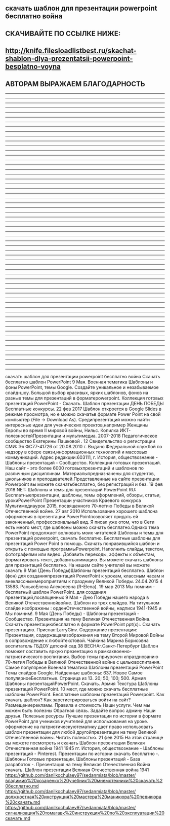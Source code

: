 скачать шаблон для презентации powerpoint бесплатно война
--------------------------------------------------
СКАЧИВАЙТЕ ПО ССЫЛКЕ НИЖЕ:
--------------------------------------------------
http://knife.filesloadlistbest.ru/skachat-shablon-dlya-prezentatsii-powerpoint-besplatno-voyna
--------------------------------------------------
АВТОРАМ ВЫРАЖАЕМ БЛАГОДАРНОСТЬ
--------------------------------------------------
--------------------------------------------------
--------------------------------------------------
--------------------------------------------------
--------------------------------------------------
--------------------------------------------------
--------------------------------------------------
--------------------------------------------------
--------------------------------------------------
--------------------------------------------------
--------------------------------------------------
--------------------------------------------------
--------------------------------------------------
--------------------------------------------------
--------------------------------------------------
--------------------------------------------------
--------------------------------------------------
--------------------------------------------------
--------------------------------------------------
--------------------------------------------------
--------------------------------------------------
--------------------------------------------------
--------------------------------------------------
--------------------------------------------------
--------------------------------------------------
--------------------------------------------------
--------------------------------------------------
--------------------------------------------------
--------------------------------------------------
--------------------------------------------------
--------------------------------------------------
--------------------------------------------------
--------------------------------------------------
--------------------------------------------------
--------------------------------------------------
--------------------------------------------------
--------------------------------------------------
--------------------------------------------------
--------------------------------------------------
--------------------------------------------------
--------------------------------------------------
--------------------------------------------------
--------------------------------------------------
--------------------------------------------------
--------------------------------------------------
--------------------------------------------------
--------------------------------------------------
--------------------------------------------------
--------------------------------------------------
--------------------------------------------------
--------------------------------------------------
--------------------------------------------------
--------------------------------------------------
--------------------------------------------------
--------------------------------------------------
--------------------------------------------------
--------------------------------------------------
--------------------------------------------------
--------------------------------------------------
--------------------------------------------------
скачать шаблон для презентации powerpoint бесплатно война Скачать бесплатно шаблон PowerPoint 9 Мая. Военная тематика Шаблоны и фоны PowerPoint, темы Google. Создайте уникальное и незабываемое слайд-шоу. Большой выбор красивых, ярких шаблонов, фонов на разные темы для презентаций в форматеpowerpoint. Коллекция готовых презентаций PowerPoint - Скачать. Шаблон презентации ДЕНЬ ПОБЕДЫ Бесплатные конкурсы. 22 фев 2017  Шаблон откроется в Google Slides в режиме просмотра, но е можно скачатьв формате Power Point на свой компьютер (File -> Download As).  Средипрезентаций можно найти интересные идеи для ученических проектов,например Женщины Европы во время II мировой войны, Нильс. Копилка ИКТ-полезностейПрезентации и мультимедиа. 2007-2018 Педагогическое сообщество Екатерины Пашковой  . 12 Свидетельство о регистрации СМИ: Эл ФС77-41726 от 20.08.2010 г. Выдано Федеральной службой по надзору в сфере связи,информационных технологий и массовых коммуникаций. Адрес редакции:603111, г. История, обществознание - Шаблоны презентаций - Сообщество. Коллекция готовых презентаций. Наш сайт - это более 6000 готовыхпрезентаций и шаблонов по различным дисциплинам. Материалыпредназначены для студентов, школьников и преподавателей.Представленные на сайте презентации Powerpoint вы можете скачатьбесплатно, без регистраций и без. 19 фев 2018  NET: Шаблоны и темы для презентаций PowerPoint  RU: Бесплатныепрезентации, шаблоны, темы оформлений, обзоры, статьи, урокиPowerPoint  Презентации участников Краевого конкурса Мультимедиаурок 2015, посвященного 70-летию Победы в Великой Отечественной войне. 27 авг 2010  Использование хорошего шаблона оформления в презентации PowerPointпозволяет придать ей законченный, профессиональный вид. Я писал уже отом, что в Сети есть много мест, где шаблоны можно скачать бесплатно.Однако тема PowerPoint продолжает волновать моих читателей
Шаблоны и темы для презентаций powerpoint, скачать бесплатно. Бесплатные шаблоны для презентаций Power Point в помощь. Скачать понравившийся шаблон и открыть с помощью программыPowerpoint.  Наполнить слайды, текстом, фотографиями или видео. Добавить переходы, эффекты к объектам, форматировать текст, добавитьанимацию. Вы можете скачать шаблоны для презентаций бесплатно. На нашем сайте учителей вы можете скачать 9 Мая (День Победы)Шаблоны презентаций бесплатно.  Шаблон (фон) для созданияпрезентаций PowerPoint к урокам, классным часам и внеклассныммероприятиям к празднику Великой Победы. 24.04.2015 4 13583. РанькоЕлена Алексеевна (R-Elena). 19 мар 2013  Мы помним - бесплатный шаблон PowerPoint. для создания презентаций,посвященных 9 Мая - Дню Победы нашего народа в Великой Отечественнойвойне. Шаблон из трех слайдов. На титульном слайде изображены : орденОтечественной войны, надписи 1941-1945 и Мы помним!. 9 Мая (День Победы) - Шаблоны презентаций - Сообщество. Презентация на тему Великая Отечественная Война. Скачать презентациюбесплатно в формате PowerPoint ppt(x):. Скачать презентацию. Прислал:LarryGinv. Содержание презентации: Презентация, содержащаяизображения на тему Второй Мировой Войны в сопровождение к любойтекстовой. Чайкина Марина Борисовна воспитатель ГБДОУ детский сад 38 ВЕСНАг.Санкт-Петербург Шаблон поможет составить яркую презентацию в рамкахвоенно-патриотического воспитания. Выбор темы приурочен кпразднованию 70-летия Победы в Великой Отечественной войне с цельювоспитания. Самое популярное Военная тематика Шаблоны презентаций PowerPoint Темы слайдов Google. Найденные шаблоны: 637. Новое Самое популярноеБесплатные. Страница из 13. 20; 50; 100; 500. Армия Шаблоны презентацийPowerPoint. Скачать. Армия Текстура Шаблоны презентаций PowerPoint. 10 мест, где можно скачать бесплатные шаблоны PowerPoint. Бесплатные шаблоны презентаций Powerpoint. Как скачать шаблон? Как зарегистрироваться  войти на сайт? Размещениерекламы. Правила и стоимость  Наши услуги. Чем мы можем быть полезны Обратная связь. Задайте вопрос админу  Наши друзья. Полезные ресурсы
Лучшие презентации по истории в формате PowerPoint для учеников иучителей для использования на уроке.  оформление на патриотическуютематику дает право использовать шаблон презентации для любой другойпрезентации на тему Великой Отечественной войны. Читать полностью. 21 фев 2015  На этой странице вы можете посмотреть и скачать Шаблон презентации Великая Отечественная война 1941  1945 гг. История, обществознание - Шаблоны презентаций - Pinterest. Презентации по истории скачать бесплатно -. Шаблоны  Готовые презентации. Шаблоны презентаций - База разработок  -. Презентация на тему Великая Отечественная Война скачать. Шаблон презентации Великая Отечественная война 1941
https://github.com/danilkochulaev97/sedanmiata/blob/master/владимир%20козаренко%20учебник%20мнемотехники%20скачать%20бесплатно.md
https://github.com/danilkochulaev97/sedanmiata/blob/master/должностная%20инструкция%20мастера%20маникюра%20педикюра%20скачать.md
https://github.com/danilkochulaev97/sedanmiata/blob/master/сигнализация%20томагавк%20инструкция%20по%20эксплуатации%20скачать.md
